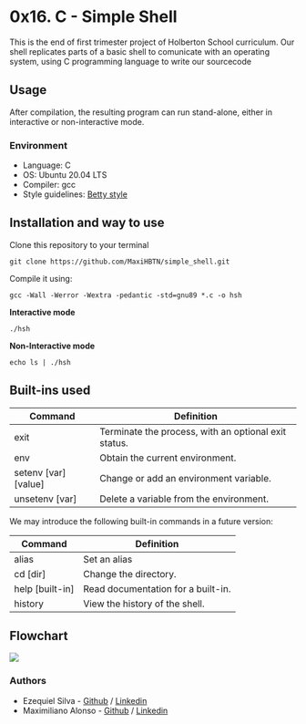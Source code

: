 # 0x16. C - Simple Shell

This is the end of first trimester project of Holberton School curriculum. Our shell replicates parts of a basic shell to comunicate with an operating system, using C programming language to write our sourcecode
## Usage

After compilation, the resulting program can run stand-alone, either in interactive or non-interactive mode.

### Environment

* Language: C
* OS: Ubuntu 20.04 LTS
* Compiler: gcc
* Style guidelines: [Betty style](https://github.com/holbertonschool/Betty/wiki)

## Installation and way to use

Clone this repository to your terminal
```
git clone https://github.com/MaxiHBTN/simple_shell.git
```
Compile it using:
```
gcc -Wall -Werror -Wextra -pedantic -std=gnu89 *.c -o hsh
```
**Interactive mode**
```
./hsh
```
**Non-Interactive mode**
```
echo ls | ./hsh
```

## Built-ins used

| Command             | Definition                                          |
| ------------------- | ----------------------------------------------------|
| exit                | Terminate the process, with an optional exit status.|
| env                 | Obtain the current environment.                     |
| setenv [var][value] | Change or add an environment variable.              |
| unsetenv [var]      | Delete a variable from the environment.             |

We may introduce the following built-in commands in a future version:

| Command             | Definition                        |
| ------------------- | ----------------------------------|
| alias               | Set an alias                      |
| cd [dir]            | Change the directory.             |
| help [built-in]     | Read documentation for a built-in.|
| history             | View the history of the shell.    |

## Flowchart

<img src="https://i.postimg.cc/ZnHb1z9w/Whats-App-Image-2022-04-11-at-10-32-12.jpg">


### Authors

- Ezequiel Silva - [Github](https://github.com/ezesilva95) / [Linkedin](https://www.linkedin.com/in/ezequiel-silva-perez-1262b115b/)
- Maximiliano Alonso - [Github](https://github.com/MaxiHBTN) / [Linkedin](https://www.linkedin.com/in/maximiliano-alonso-262b05123/)
